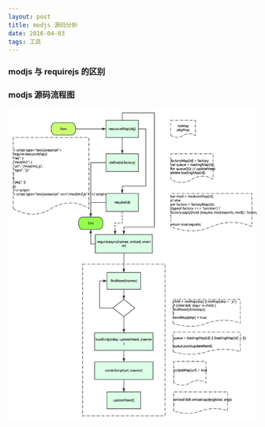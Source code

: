 ```yaml
---
layout: post
title: modjs 源码分析
date: 2016-04-03
tags: 工具
---
```


### modjs 与 requirejs 的区别



### modjs 源码流程图

![MarkdownLivePreview](/images/posts/modjs_source_analyze/modjs.jpg)
